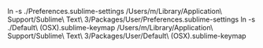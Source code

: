 ln -s ./Preferences.sublime-settings /Users/m/Library/Application\ Support/Sublime\ Text\ 3/Packages/User/Preferences.sublime-settings
ln -s ./Default\ \(OSX\).sublime-keymap /Users/m/Library/Application\ Support/Sublime\ Text\ 3/Packages/User/Default\ \(OSX\).sublime-keymap
